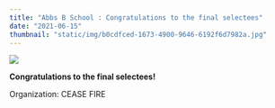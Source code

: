 ```yaml
---
title: "Abbs B School : Congratulations to the final selectees"
date: "2021-06-15"
thumbnail: "static/img/b0cdfced-1673-4900-9646-6192f6d7982a.jpg"
---
```


![](images/b0cdfced-1673-4900-9646-6192f6d7982a-300x300.jpg)

**Congratulations to the final selectees!**

Organization: CEASE FIRE
